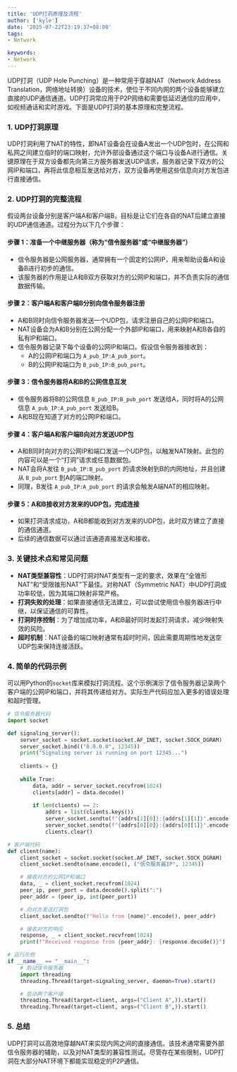 ```yaml
---
title: 'UDP打洞原理及流程'
author: ['kyle']
date: '2025-07-22T23:19:37+08:00'
tags:
- Network

keywords:
- Network
---
```


UDP打洞（UDP Hole Punching）是一种常用于穿越NAT（Network Address Translation，网络地址转换）设备的技术，使位于不同内网的两个设备能够建立直接的UDP通信通道。UDP打洞常应用于P2P网络和需要低延迟通信的应用中，如视频通话和实时游戏。下面是UDP打洞的基本原理和完整流程。

### 1. **UDP打洞原理**
UDP打洞利用了NAT的特性，即NAT设备会在设备A发出一个UDP包时，在公网和私网之间建立临时的端口映射，允许外部设备通过这个端口与设备A进行通信。关键原理在于双方设备都先向第三方服务器发送UDP请求，服务器记录下双方的公网IP和端口，再将此信息相互发送给对方，双方设备再使用这些信息向对方发包进行直接通信。

### 2. **UDP打洞的完整流程**

假设两台设备分别是客户端A和客户端B，目标是让它们在各自的NAT后建立直接的UDP通信通道。过程分为以下几个步骤：

#### 步骤 1：准备一个中继服务器（称为“信令服务器”或“中继服务器”）
- 信令服务器是公网服务器，通常拥有一个固定的公网IP，用来帮助设备A和设备B进行初步的通信。
- 该服务器的作用是让A和B双方获取对方的公网IP和端口，并不负责实际的通信数据传输。

#### 步骤 2：客户端A和客户端B分别向信令服务器注册
- A和B同时向信令服务器发送一个UDP包，请求注册自己的公网IP和端口。  
- NAT设备会为A和B分别在公网分配一个外部IP和端口，用来映射A和B各自的私有IP和端口。
- 信令服务器记录下每个设备的公网IP和端口。假设信令服务器接收到：
  - A的公网IP和端口为 `A_pub_IP:A_pub_port`。
  - B的公网IP和端口为 `B_pub_IP:B_pub_port`。

#### 步骤 3：信令服务器将A和B的公网信息互发
- 信令服务器将B的公网信息 `B_pub_IP:B_pub_port` 发送给A，同时将A的公网信息 `A_pub_IP:A_pub_port` 发送给B。
- A和B现在知道了对方的公网IP和端口。

#### 步骤 4：客户端A和客户端B向对方发送UDP包
- A和B同时向对方的公网IP和端口发送一个UDP包，以触发NAT映射。此包的内容可以是一个“打洞”请求或任意数据包。
- NAT会将A发往 `B_pub_IP:B_pub_port` 的请求映射到B的内网地址，并且创建从 `B_pub_port` 到A的端口映射。
- 同理，B发往 `A_pub_IP:A_pub_port` 的请求会触发A端NAT的相应映射。

#### 步骤 5：A和B接收对方发来的UDP包，完成连接
- 如果打洞请求成功，A和B都能收到对方发来的UDP包，此时双方建立了直接的通信通道。
- 后续的通信数据可以通过该通道直接发送和接收。

### 3. **关键技术点和常见问题**

- **NAT类型兼容性**：UDP打洞对NAT类型有一定的要求，效果在“全锥形NAT”和“受限锥形NAT”下最佳。对称NAT（Symmetric NAT）中UDP打洞成功率较低，因为其端口映射非常严格。
- **打洞失败的处理**：如果直接通信无法建立，可以尝试使用信令服务器进行中继，以保证通信的可靠性。
- **打洞时序控制**：为了增加成功率，A和B最好同时发起打洞请求，减少映射失效的风险。
- **超时机制**：NAT设备的端口映射通常有超时时间，因此需要周期性地发送空UDP包来保持连接活跃。

### 4. **简单的代码示例**
可以用Python的`socket`库来模拟打洞流程。这个示例演示了信令服务器记录两个客户端的公网IP和端口，并将其传递给对方。实际生产代码应加入更多的错误处理和超时管理。

```python
# 信令服务器代码
import socket

def signaling_server():
    server_socket = socket.socket(socket.AF_INET, socket.SOCK_DGRAM)
    server_socket.bind(("0.0.0.0", 12345))
    print("Signaling server is running on port 12345...")
    
    clients = {}
    
    while True:
        data, addr = server_socket.recvfrom(1024)
        clients[addr] = data.decode()
        
        if len(clients) == 2:
            addrs = list(clients.keys())
            server_socket.sendto(f"{addrs[1][0]}:{addrs[1][1]}".encode(), addrs[0])
            server_socket.sendto(f"{addrs[0][0]}:{addrs[0][1]}".encode(), addrs[1])
            clients.clear()

# 客户端代码
def client(name):
    client_socket = socket.socket(socket.AF_INET, socket.SOCK_DGRAM)
    client_socket.sendto(name.encode(), ("信令服务器IP", 12345))

    # 接收对方的公网IP和端口
    data, _ = client_socket.recvfrom(1024)
    peer_ip, peer_port = data.decode().split(":")
    peer_addr = (peer_ip, int(peer_port))

    # 向对方发送打洞包
    client_socket.sendto(f"Hello from {name}".encode(), peer_addr)

    # 接收对方的响应
    response, _ = client_socket.recvfrom(1024)
    print(f"Received response from {peer_addr}: {response.decode()}")

# 运行示例
if __name__ == "__main__":
    # 启动信令服务器
    import threading
    threading.Thread(target=signaling_server, daemon=True).start()

    # 启动两个客户端
    threading.Thread(target=client, args=("Client A",)).start()
    threading.Thread(target=client, args=("Client B",)).start()
```

### 5. **总结**

UDP打洞可以高效地穿越NAT来实现内网之间的直接通信。该技术通常需要外部信令服务器的辅助，以及对NAT类型的兼容性测试。尽管存在某些限制，UDP打洞在大部分NAT环境下都能实现稳定的P2P通信。